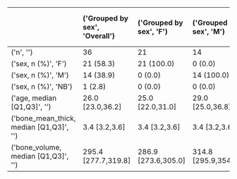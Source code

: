 |                                         | ('Grouped by sex', 'Overall')   | ('Grouped by sex', 'F')   | ('Grouped by sex', 'M')   | ('Grouped by sex', 'NB')   | ('Grouped by sex', 'P-Value')   |
|:----------------------------------------|:--------------------------------|:--------------------------|:--------------------------|:---------------------------|:--------------------------------|
| ('n', '')                               | 36                              | 21                        | 14                        | 1                          |                                 |
| ('sex, n (%)', 'F')                     | 21 (58.3)                       | 21 (100.0)                | 0 (0.0)                   | 0 (0.0)                    | <0.001                          |
| ('sex, n (%)', 'M')                     | 14 (38.9)                       | 0 (0.0)                   | 14 (100.0)                | 0 (0.0)                    |                                 |
| ('sex, n (%)', 'NB')                    | 1 (2.8)                         | 0 (0.0)                   | 0 (0.0)                   | 1 (100.0)                  |                                 |
| ('age, median [Q1,Q3]', '')             | 26.0 [23.0,36.2]                | 25.0 [22.0,31.0]          | 29.0 [25.0,36.8]          | 23.0 [23.0,23.0]           | 0.263                           |
| ('bone_mean_thick, median [Q1,Q3]', '') | 3.4 [3.2,3.6]                   | 3.4 [3.2,3.6]             | 3.4 [3.2,3.6]             | 2.5 [2.5,2.5]              | 0.240                           |
| ('bone_volume, median [Q1,Q3]', '')     | 295.4 [277.7,319.8]             | 286.9 [273.6,305.0]       | 314.8 [295.9,354.5]       | 200.6 [200.6,200.6]        | 0.009                           |
